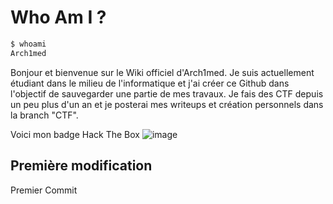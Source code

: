# Who Am I ? 

```sh
$ whoami 
Arch1med
```

Bonjour et bienvenue sur le Wiki officiel d'Arch1med. 
Je suis actuellement étudiant dans le milieu de l'informatique et j'ai créer ce Github dans l'objectif de sauvegarder une partie de mes travaux.
Je fais des CTF depuis un peu plus d'un an et je posterai mes writeups et création personnels dans la branch "CTF".

Voici mon badge Hack The Box ![image](http://www.hackthebox.eu/badge/image/200116)

## Première modification 

Premier Commit
